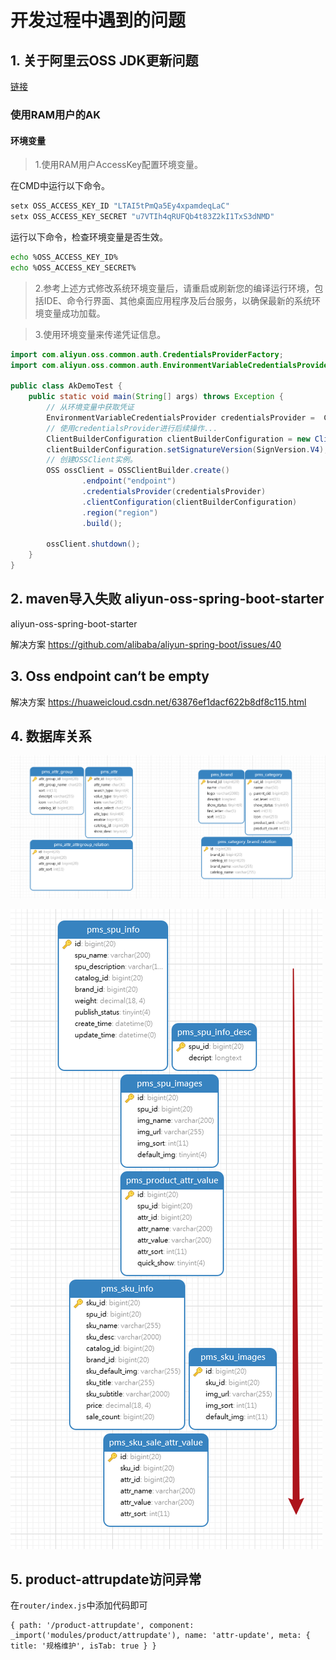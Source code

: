 
# 开发过程中遇到的问题

## 1. 关于阿里云OSS JDK更新问题
[链接](https://help.aliyun.com/zh/oss/developer-reference/oss-java-configure-access-credentials?spm=a2c4g.11186623.0.0.df1564fe8OHAaY#0cf90ff8b28eg)

### 使用RAM用户的AK

#### 环境变量

> 1.使用RAM用户AccessKey配置环境变量。

在CMD中运行以下命令。
```bash
setx OSS_ACCESS_KEY_ID "LTAI5tPmQa5Ey4xpamdeqLaC"
setx OSS_ACCESS_KEY_SECRET "u7VTIh4qRUFQb4t83Z2kI1TxS3dNMD"
```

运行以下命令，检查环境变量是否生效。
```bash
echo %OSS_ACCESS_KEY_ID%
echo %OSS_ACCESS_KEY_SECRET%
```
>2.参考上述方式修改系统环境变量后，请重启或刷新您的编译运行环境，包括IDE、命令行界面、其他桌面应用程序及后台服务，以确保最新的系统环境变量成功加载。

>3.使用环境变量来传递凭证信息。

```java
import com.aliyun.oss.common.auth.CredentialsProviderFactory;
import com.aliyun.oss.common.auth.EnvironmentVariableCredentialsProvider;

public class AkDemoTest {
    public static void main(String[] args) throws Exception {
        // 从环境变量中获取凭证
        EnvironmentVariableCredentialsProvider credentialsProvider =  CredentialsProviderFactory.newEnvironmentVariableCredentialsProvider();
        // 使用credentialsProvider进行后续操作...
        ClientBuilderConfiguration clientBuilderConfiguration = new ClientBuilderConfiguration();
        clientBuilderConfiguration.setSignatureVersion(SignVersion.V4);   
        // 创建OSSClient实例。
        OSS ossClient = OSSClientBuilder.create()
                .endpoint("endpoint")
                .credentialsProvider(credentialsProvider)
                .clientConfiguration(clientBuilderConfiguration)
                .region("region")
                .build();
                
        ossClient.shutdown();
    }
}
```

## 2. maven导入失败 aliyun-oss-spring-boot-starter

aliyun-oss-spring-boot-starter

解决方案 https://github.com/alibaba/aliyun-spring-boot/issues/40


## 3. Oss endpoint can‘t be empty

解决方案 https://huaweicloud.csdn.net/63876ef1dacf622b8df8c115.html


## 4. 数据库关系
![img.png](/docs/image/db1.png)

![img.png](/docs/image/db2.png)

## 5. product-attrupdate访问异常

在`router/index.js`中添加代码即可

```
{ path: '/product-attrupdate', component: _import('modules/product/attrupdate'), name: 'attr-update', meta: { title: '规格维护', isTab: true } }
```
